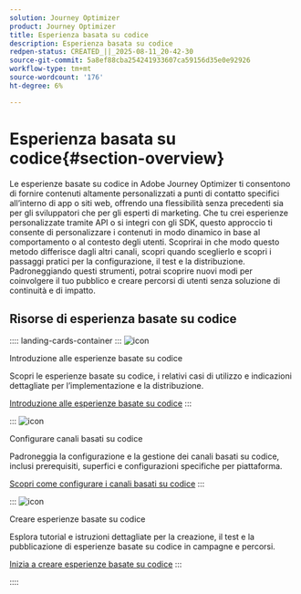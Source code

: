 ```yaml
---
solution: Journey Optimizer
product: Journey Optimizer
title: Esperienza basata su codice
description: Esperienza basata su codice
redpen-status: CREATED_||_2025-08-11_20-42-30
source-git-commit: 5a8ef88cba254241933607ca59156d35e0e92926
workflow-type: tm+mt
source-wordcount: '176'
ht-degree: 6%

---
```



# Esperienza basata su codice{#section-overview}

Le esperienze basate su codice in Adobe Journey Optimizer ti consentono di fornire contenuti altamente personalizzati a punti di contatto specifici all’interno di app o siti web, offrendo una flessibilità senza precedenti sia per gli sviluppatori che per gli esperti di marketing. Che tu crei esperienze personalizzate tramite API o si integri con gli SDK, questo approccio ti consente di personalizzare i contenuti in modo dinamico in base al comportamento o al contesto degli utenti. Scoprirai in che modo questo metodo differisce dagli altri canali, scopri quando sceglierlo e scopri i passaggi pratici per la configurazione, il test e la distribuzione. Padroneggiando questi strumenti, potrai scoprire nuovi modi per coinvolgere il tuo pubblico e creare percorsi di utenti senza soluzione di continuità e di impatto.

## Risorse di esperienza basate su codice

:::: landing-cards-container
:::
![icon](https://cdn.experienceleague.adobe.com/icons/book.svg)

Introduzione alle esperienze basate su codice

Scopri le esperienze basate su codice, i relativi casi di utilizzo e indicazioni dettagliate per l’implementazione e la distribuzione.

[Introduzione alle esperienze basate su codice](../using/code-based/get-started-code-based.md)
:::

:::
![icon](https://cdn.experienceleague.adobe.com/icons/gear.svg)

Configurare canali basati su codice

Padroneggia la configurazione e la gestione dei canali basati su codice, inclusi prerequisiti, superfici e configurazioni specifiche per piattaforma.

[Scopri come configurare i canali basati su codice](configure-code-based-channel-landing-page.md)
:::

:::
![icon](https://cdn.experienceleague.adobe.com/icons/circle-play.svg)

Creare esperienze basate su codice

Esplora tutorial e istruzioni dettagliate per la creazione, il test e la pubblicazione di esperienze basate su codice in campagne e percorsi.

[Inizia a creare esperienze basate su codice](create-code-based-experiences-landing-page.md)
:::

::::
